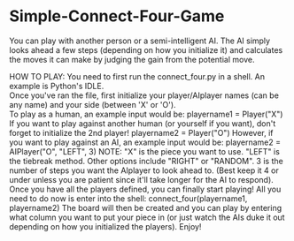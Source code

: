 # Simple-Connect-Four-Game

You can play with another person or a semi-intelligent AI. The AI simply looks ahead a few steps (depending on how you initialize it) and calculates the moves it can make by judging the gain from the potential move.

HOW TO PLAY:
You need to first run the connect_four.py in a shell. An example is Python's IDLE. <br />
Once you've ran the file, first initialize your player/AIplayer names (can be any name) and your side (between 'X' or 'O'). <br />
  To play as a human, an example input would be: 
    playername1 = Player("X") 
  If you want to play against another human (or yourself if you want), don't forget to initialize the 2nd player! 
    playername2 = Player("O")
  However, if you want to play against an AI, an example input would be: 
    playername2 = AIPlayer("O", "LEFT", 3)
      NOTE:
      "X" is the piece you want to use.
      "LEFT" is the tiebreak method. Other options include "RIGHT" or "RANDOM".
      3 is the number of steps you want the AIplayer to look ahead to. (Best keep it 4 or under unless you are patient since it'll take longer for the AI to respond). <br />
Once you have all the players defined, you can finally start playing! All you need to do now is enter into the shell:
  connect_four(playername1, playername2)
The board will then be created and you can play by entering what column you want to put your piece in (or just watch the AIs duke it out depending on how you initialized the players). Enjoy!
 
